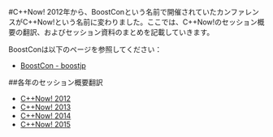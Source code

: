 #C++Now!
2012年から、BoostConという名前で開催されていたカンファレンスがC++Now!という名前に変わりました。ここでは、C++Now!のセッション概要の翻訳、およびセッション資料のまとめを記載していきます。

BoostConは以下のページを参照してください：

- [BoostCon - boostjp](/boostcon.md)


##各年のセッション概要翻訳

- [C++Now! 2012](/cppnow/2012.md)
- [C++Now! 2013](/cppnow/2013.md)
- [C++Now! 2014](/cppnow/2014.md)
- [C++Now! 2015](/cppnow/2015.md)

